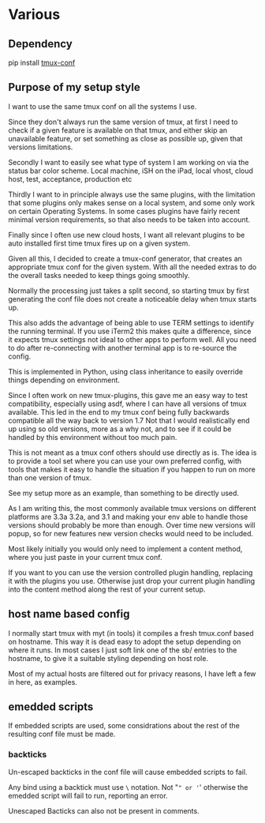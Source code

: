 # Various

## Dependency
pip install [tmux-conf](https://github.com/jaclu/tmux-conf)

## Purpose of my setup style

I want to use the same tmux conf on all the systems I use.

Since they don't always run the same version of tmux, at first I need to
check if a given feature is available on that tmux, and either skip an
unavailable feature, or set something as close as possible up, given that
versions limitations.

Secondly I want to easily see what type of system I am working on via
the status bar color scheme.
Local machine, iSH on the iPad, local vhost, cloud host, test, acceptance,
production etc

Thirdly I want to in principle always use the same plugins, with
the limitation that some plugins only makes sense on a local system,
and some only work on certain Operating Systems. In some cases plugins
have fairly recent minimal version requirements, so that also needs to
be taken into account.

Finally since I often use new cloud hosts, I want all relevant plugins
to be auto installed first time tmux fires up on a given system.

Given all this, I decided to create a tmux-conf generator, that creates
an appropriate tmux conf for the given system. With all the needed extras to
do the overall tasks needed to keep things going smoothly.

Normally the processing just takes a split second, so starting tmux by
first generating the conf file does not create a noticeable delay when
tmux starts up.

This also adds the advantage of being able to use TERM settings to
identify the running terminal.
If you use iTerm2 this makes quite a difference, since it expects tmux
settings not ideal to other apps to perform well.
All you need to do after re-connecting with another terminal app is to
re-source the config.

This is implemented in Python, using class inheritance to easily override
things depending on environment.

Since I often work on new tmux-plugins, this gave me an easy way to test
compatibility, especially using asdf, where I can have all versions of tmux
available. This led in the end to my tmux conf being fully backwards
compatible all the way back to version 1.7 Not that I would realistically
end up using so old versions, more as a why not, and to see if it could be
handled by this environment without too much pain.

This is not meant as a tmux conf others should use directly as is.
The idea is to provide a tool set where you can use your own preferred config,
with tools that makes it easy to handle the situation if you happen to
run on more than one version of tmux.

See my setup more as an example, than something to be directly used.

As I am writing this, the most commonly available tmux versions
on different platforms are 3.3a 3.2a, and 3.1 and making your env able
to handle those versions should probably be more than enough.
Over time new versions will popup, so for new features new version checks
would need to be included.

Most likely initially you would only need to implement a content method,
where you just paste in your current tmux conf.

If you want to you can use the version controlled plugin handling, replacing it
with the plugins you use. Otherwise just drop your current plugin handling
into the content method along the rest of your current setup.

## host name based config

I normally start tmux with myt (in tools) it compiles a fresh tmux.conf based on hostname.
This way it is dead easy to adopt the setup depending on where it runs.
In most cases I just soft link one of the sb/ entries to the hostname, to give it a suitable
styling depending on host role.

Most of my actual hosts are filtered out for privacy reasons, I have left a few in here, as examples.

## emedded scripts

If embedded scripts are used, some considrations about the rest of
the resulting conf file must be made.

### backticks

Un-escaped backticks in the conf file will cause embedded scripts to fail.

Any bind using a backtick must use ` \ ` notation.
Not "`" or '`' otherwise the emedded script will fail to run, reporting an error.

Unescaped Bacticks can also not be present in comments.

